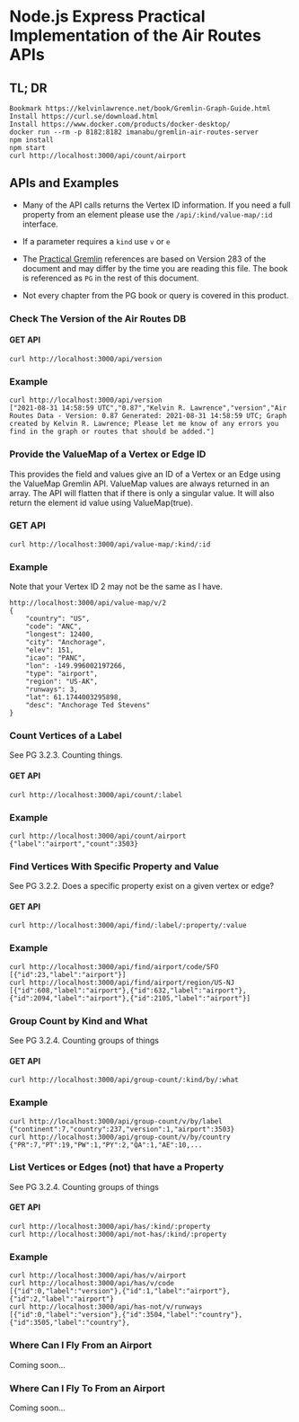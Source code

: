 # Node.js Express Practical Implementation of the Air Routes APIs

## TL; DR

    Bookmark https://kelvinlawrence.net/book/Gremlin-Graph-Guide.html
    Install https://curl.se/download.html
    Install https://www.docker.com/products/docker-desktop/
    docker run --rm -p 8182:8182 imanabu/gremlin-air-routes-server 
    npm install
    npm start
    curl http://localhost:3000/api/count/airport

## APIs and Examples

* Many of the API calls returns the Vertex ID information. If you
need a full property from an element please use the
`/api/:kind/value-map/:id` interface.

* If a parameter requires a `kind` use `v` or `e`
* The [Practical Gremlin](https://kelvinlawrence.net/book/Gremlin-Graph-Guide.html) references
  are based on Version 283 of the document and may differ by the time you are reading
  this file. The book is referenced as `PG` in the rest of this document.
* Not every chapter from the PG book or query is covered in this product.

### Check The Version of the Air Routes DB

#### GET API
    curl http://localhost:3000/api/version
### Example
    curl http://localhost:3000/api/version
    ["2021-08-31 14:58:59 UTC","0.87","Kelvin R. Lawrence","version","Air Routes Data - Version: 0.87 Generated: 2021-08-31 14:58:59 UTC; Graph created by Kelvin R. Lawrence; Please let me know of any errors you find in the graph or routes that should be added."]

### Provide the ValueMap of a Vertex or Edge ID
This provides the field and values give an ID of a Vertex or an Edge using
the ValueMap Gremlin API. ValueMap values are always returned in an array.
The API will flatten that if there is only a singular value. It will also
return the element id value using ValueMap(true).

### GET API
    curl http://localhost:3000/api/value-map/:kind/:id
### Example
Note that your Vertex ID 2 may not be the same as I have.

    http://localhost:3000/api/value-map/v/2
    {
        "country": "US",
        "code": "ANC",
        "longest": 12400,
        "city": "Anchorage",
        "elev": 151,
        "icao": "PANC",
        "lon": -149.996002197266,
        "type": "airport",
        "region": "US-AK",
        "runways": 3,
        "lat": 61.1744003295898,
        "desc": "Anchorage Ted Stevens"
    }

### Count Vertices of a Label
See PG 3.2.3. Counting things.
#### GET API
    curl http://localhost:3000/api/count/:label
### Example
    curl http://localhost:3000/api/count/airport
    {"label":"airport","count":3503}

### Find Vertices With Specific Property and Value
See PG 3.2.2. Does a specific property exist on a given vertex or edge?
#### GET API
    curl http://localhost:3000/api/find/:label/:property/:value
### Example
    curl http://localhost:3000/api/find/airport/code/SFO
    [{"id":23,"label":"airport"}]
    curl http://localhost:3000/api/find/airport/region/US-NJ
    [{"id":608,"label":"airport"},{"id":632,"label":"airport"},{"id":2094,"label":"airport"},{"id":2105,"label":"airport"}]

### Group Count by Kind and What
See PG 3.2.4. Counting groups of things
#### GET API
    curl http://localhost:3000/api/group-count/:kind/by/:what
### Example
    curl http://localhost:3000/api/group-count/v/by/label
    {"continent":7,"country":237,"version":1,"airport":3503}
    curl http://localhost:3000/api/group-count/v/by/country
    {"PR":7,"PT":19,"PW":1,"PY":2,"QA":1,"AE":10,...

### List Vertices or Edges (not) that have a Property
See PG 3.2.4. Counting groups of things
#### GET API
    curl http://localhost:3000/api/has/:kind/:property
    curl http://localhost:3000/api/not-has/:kind/:property
### Example
    curl http://localhost:3000/api/has/v/airport
    curl http://localhost:3000/api/has/v/code
    [{"id":0,"label":"version"},{"id":1,"label":"airport"},{"id":2,"label":"airport"}
    curl http://localhost:3000/api/has-not/v/runways
    [{"id":0,"label":"version"},{"id":3504,"label":"country"},{"id":3505,"label":"country"},

### Where Can I Fly From an Airport
Coming soon...

### Where Can I Fly To From an Airport
Coming soon...

